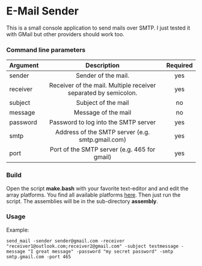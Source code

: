 # E-Mail Sender

This is a small console application to send mails over SMTP. I just tested it with GMail but other providers should work too.

### Command line parameters
| Argument  | Description   | Required                                              |         
| ----------|:-------------:|:-----------------------------------------------------:|          
| sender    | Sender of the mail.                                                   | yes      |
| receiver  | Receiver of the mail. Multiple receiver separated by semicolon.       | yes      |
| subject   | Subject of the mail                                                   | no       |
| message   | Message of the mail                                                   | no       |
| password  | Password to log into the SMTP server                                  | yes      |
| smtp      | Address of the SMTP server (e.g. smtp.gmail.com)                      | yes      |
| port      | Port of the SMTP server (e.g. 465 for gmail)                          | yes      |

### Build
Open the script **make.bash** with your favorite text-editor and and edit the array platforms. You find all available platforms [here](https://golang.org/doc/install/source#environment). Then just run the script. The assemblies will be in the sub-directory **assembly**.

### Usage
Example:
```
send_mail -sender sender@gmail.com -receiver "receiver1@outlook.com;receiver2@gmail.com" -subject testmessage -message "I great message" -password "my secret password" -smtp smtp.gmail.com -port 465 
```
